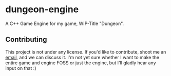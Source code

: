# dungeon-engine
A C++ Game Engine for my game, WIP-Title "Dungeon".

## Contributing

This project is not under any license. If you'd like to contribute, shoot me an [email](mailto:development@kortlepel.com), and we can discuss it. I'm not yet sure whether I want to make the entire game and engine FOSS or just the engine, but I'll gladly hear any input on that :)
